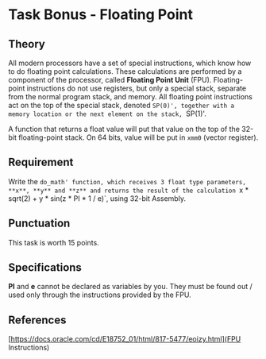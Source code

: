 # Task Bonus - Floating Point

## Theory

All modern processors have a set of special instructions, which know how to do floating point calculations.
These calculations are performed by a component of the processor, called **Floating Point Unit** (FPU).
Floating-point instructions do not use registers, but only a special stack, separate from the normal program stack, and memory.
All floating point instructions act on the top of the special stack, denoted `SP(0)', together with a memory location or the next element on the stack, `SP(1)'.

A function that returns a float value will put that value on the top of the 32-bit floating-point stack.
On 64 bits, value will be put in `xmm0` (vector register).

## Requirement

Write the `do_math' function, which receives 3 float type parameters, **x**, **y** and **z** and returns the result of the calculation `x * sqrt(2) + y * sin(z * PI * 1 / e)`, using 32-bit Assembly.

## Punctuation

This task is worth 15 points.

## Specifications

**PI** and **e** cannot be declared as variables by you.
They must be found out / used only through the instructions provided by the FPU.

## References

[https://docs.oracle.com/cd/E18752_01/html/817-5477/eoizy.html](FPU Instructions)